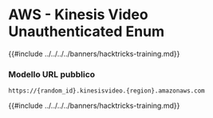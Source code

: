 # AWS - Kinesis Video Unauthenticated Enum

{{#include ../../../../banners/hacktricks-training.md}}

### Modello URL pubblico
```
https://{random_id}.kinesisvideo.{region}.amazonaws.com
```
{{#include ../../../../banners/hacktricks-training.md}}
